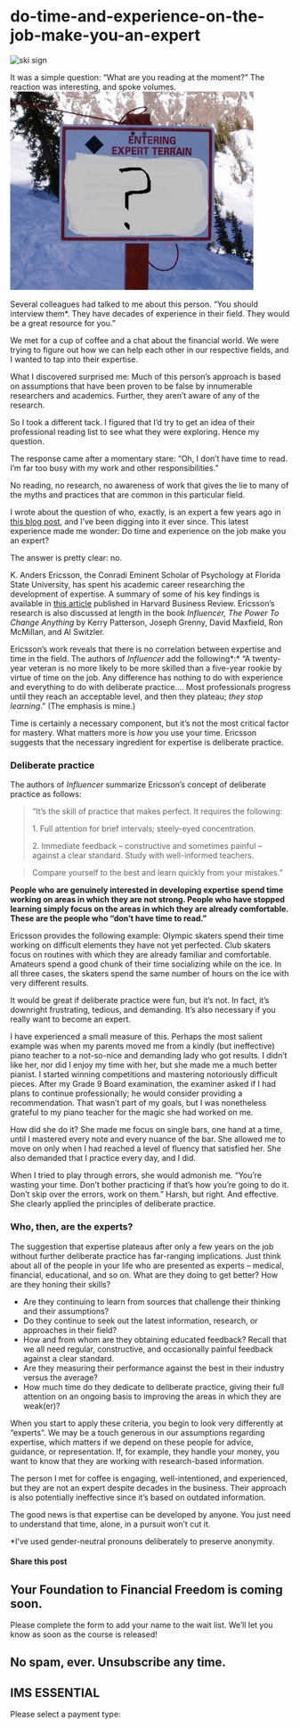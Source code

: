 # do-time-and-experience-on-the-job-make-you-an-expert
![ski sign](https://yourfinanciallaunchpad.com/wp-content/uploads/elementor/thumbs/ski-sign-1525674-640x480-qdc6cpthe1jg09nepcheyd0ymqwyqy89x64timb4aw.jpg "ski-sign-1525674-640×480")

It was a simple question: “What are you reading at the moment?” The reaction was interesting, and spoke volumes.![](attachments/ski-sign-1525674-640x480.jpg)

Several colleagues had talked to me about this person. “You should interview them\*. They have decades of experience in their field. They would be a great resource for you.”

We met for a cup of coffee and a chat about the financial world. We were trying to figure out how we can help each other in our respective fields, and I wanted to tap into their expertise.

What I discovered surprised me: Much of this person’s approach is based on assumptions that have been proven to be false by innumerable researchers and academics. Further, they aren’t aware of any of the research.

So I took a different tack. I figured that I’d try to get an idea of their professional reading list to see what they were exploring. Hence my question.

The response came after a momentary stare: “Oh, I don’t have time to read. I’m far too busy with my work and other responsibilities.”

No reading, no research, no awareness of work that gives the lie to many of the myths and practices that are common in this particular field.

I wrote about the question of who, exactly, is an expert a few years ago in [this blog post](https://yflmainprod.wpengine.com/2015/03/from-whom-should-you-take-advice/), and I’ve been digging into it ever since. This latest experience made me wonder: Do time and experience on the job make you an expert?

The answer is pretty clear: no.

K. Anders Ericsson, the Conradi Eminent Scholar of Psychology at Florida State University, has spent his academic career researching the development of expertise. A summary of some of his key findings is available in [this article](https://hbr.org/2007/07/the-making-of-an-expert) published in Harvard Business Review. Ericsson’s research is also discussed at length in the book *Influencer, The Power To Change Anything* by Kerry Patterson, Joseph Grenny, David Maxfield, Ron McMillan, and Al Switzler.

Ericsson’s work reveals that there is no correlation between expertise and time in the field. The authors of *Influencer* add the following*:* “A twenty-year veteran is no more likely to be more skilled than a five-year rookie by virtue of time on the job. Any difference has nothing to do with experience and everything to do with deliberate practice…. Most professionals progress until they reach an acceptable level, and then they plateau; *they stop learning*.” (The emphasis is mine.)

Time is certainly a necessary component, but it’s not the most critical factor for mastery. What matters more is *how* you use your time. Ericsson suggests that the necessary ingredient for expertise is deliberate practice.

### Deliberate practice

The authors of *Influencer* summarize Ericsson’s concept of deliberate practice as follows:

> “It’s the skill of practice that makes perfect. It requires the following:
> 
> 1\. Full attention for brief intervals; steely-eyed concentration.
> 
> 2\. Immediate feedback – constructive and sometimes painful – against a clear standard. Study with well-informed teachers.

> Compare yourself to the best and learn quickly from your mistakes.”

**People who are genuinely interested in developing expertise spend time working on areas in which they are not strong. People who have stopped learning simply focus on the areas in which they are already comfortable. These are the people who “don’t have time to read.”**

Ericsson provides the following example: Olympic skaters spend their time working on difficult elements they have not yet perfected. Club skaters focus on routines with which they are already familiar and comfortable. Amateurs spend a good chunk of their time socializing while on the ice. In all three cases, the skaters spend the same number of hours on the ice with very different results.

It would be great if deliberate practice were fun, but it’s not. In fact, it’s downright frustrating, tedious, and demanding. It’s also necessary if you really want to become an expert.

I have experienced a small measure of this. Perhaps the most salient example was when my parents moved me from a kindly (but ineffective) piano teacher to a not-so-nice and demanding lady who got results. I didn’t like her, nor did I enjoy my time with her, but she made me a much better pianist. I started winning competitions and mastering notoriously difficult pieces. After my Grade 9 Board examination, the examiner asked if I had plans to continue professionally; he would consider providing a recommendation. That wasn’t part of my goals, but I was nonetheless grateful to my piano teacher for the magic she had worked on me.

How did she do it? She made me focus on single bars, one hand at a time, until I mastered every note and every nuance of the bar. She allowed me to move on only when I had reached a level of fluency that satisfied her. She also demanded that I practice every day, and I did.

When I tried to play through errors, she would admonish me. “You’re wasting your time. Don’t bother practicing if that’s how you’re going to do it. Don’t skip over the errors, work on them.” Harsh, but right. And effective. She clearly applied the principles of deliberate practice.

### Who, then, are the experts?

The suggestion that expertise plateaus after only a few years on the job without further deliberate practice has far-ranging implications. Just think about all of the people in your life who are presented as experts – medical, financial, educational, and so on. What are they doing to get better? How are they honing their skills?

- Are they continuing to learn from sources that challenge their thinking and their assumptions?
- Do they continue to seek out the latest information, research, or approaches in their field?
- How and from whom are they obtaining educated feedback? Recall that we all need regular, constructive, and occasionally painful feedback against a clear standard.
- Are they measuring their performance against the best in their industry versus the average?
- How much time do they dedicate to deliberate practice, giving their full attention on an ongoing basis to improving the areas in which they are weak(er)?

When you start to apply these criteria, you begin to look very differently at “experts”. We may be a touch generous in our assumptions regarding expertise, which matters if we depend on these people for advice, guidance, or representation. If, for example, they handle your money, you want to know that they are working with research-based information.

The person I met for coffee is engaging, well-intentioned, and experienced, but they are not an expert despite decades in the business. Their approach is also potentially ineffective since it’s based on outdated information.

The good news is that expertise can be developed by anyone. You just need to understand that time, alone, in a pursuit won’t cut it.

\*I’ve used gender-neutral pronouns deliberately to preserve anonymity.

#### Share this post

## Your Foundation to Financial Freedom is coming soon.

Please complete the form to add your name to the wait list. We’ll let you know as soon as the course is released!

## No spam, ever. Unsubscribe any time.

## IMS ESSENTIAL

Please select a payment type: